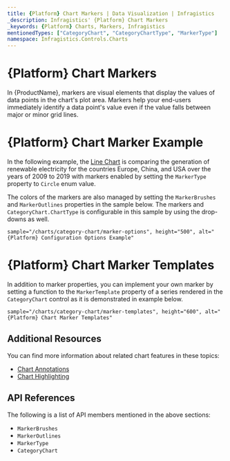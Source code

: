 ```yaml
---
title: {Platform} Chart Markers | Data Visualization | Infragistics
_description: Infragistics' {Platform} Chart Markers
_keywords: {Platform} Charts, Markers, Infragistics
mentionedTypes: ["CategoryChart", "CategoryChartType", "MarkerType"]
namespace: Infragistics.Controls.Charts
---
```


# {Platform} Chart Markers

In {ProductName}, markers are visual elements that display the values of data points in the chart's plot area. Markers help your end-users immediately identify a data point's value even if the value falls between major or minor grid lines.

# {Platform} Chart Marker Example

In the following example, the [Line Chart](../types/line-chart.md) is comparing the generation of renewable electricity for the countries Europe, China, and USA over the years of 2009 to 2019 with markers enabled by setting the `MarkerType` property to `Circle` enum value.

The colors of the markers are also managed by setting the `MarkerBrushes` and `MarkerOutlines` properties in the sample below. The markers and `CategoryChart.ChartType` is configurable in this sample by using the drop-downs as well.

`sample="/charts/category-chart/marker-options", height="500", alt="{Platform} Configuration Options Example"`



<div class="divider--half"></div>

# {Platform} Chart Marker Templates

In addition to marker properties, you can implement your own marker by setting a function to the  `MarkerTemplate` property of a series rendered in the `CategoryChart` control as it is demonstrated in example below.

`sample="/charts/category-chart/marker-templates", height="600", alt="{Platform} Chart Marker Templates"`



<div class="divider--half"></div>

## Additional Resources

You can find more information about related chart features in these topics:

- [Chart Annotations](chart-annotations.md)
- [Chart Highlighting](chart-highlighting.md)

## API References

The following is a list of API members mentioned in the above sections:

- `MarkerBrushes`
- `MarkerOutlines`
- `MarkerType`
- `CategoryChart`
